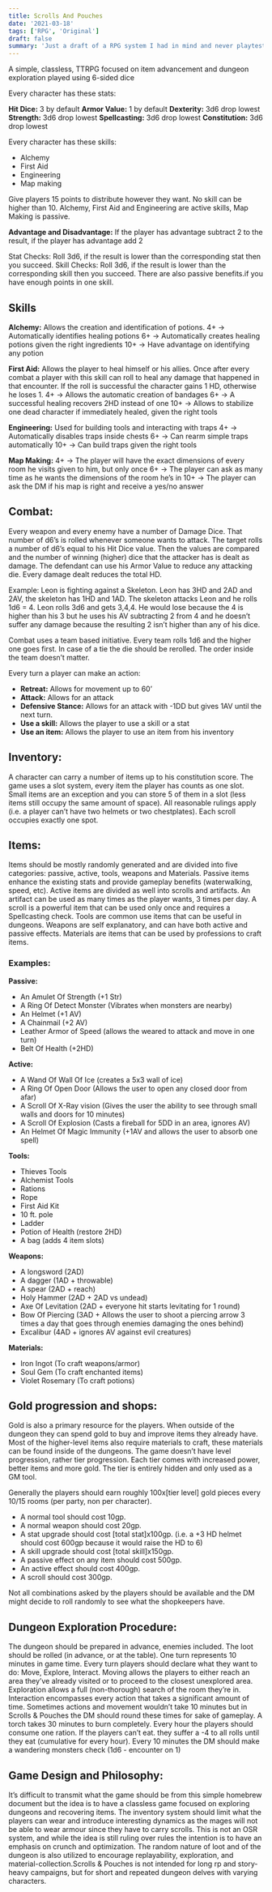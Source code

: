 ```yaml
---
title: Scrolls And Pouches
date: '2021-03-18'
tags: ['RPG', 'Original']
draft: false
summary: 'Just a draft of a RPG system I had in mind and never playtested'
---
```


A simple, classless, TTRPG focused on item advancement and dungeon exploration played using 6-sided dice

Every character has these stats:

**Hit Dice:** 3 by default
**Armor Value:** 1 by default
**Dexterity:** 3d6 drop lowest
**Strength:** 3d6 drop lowest
**Spellcasting:** 3d6 drop lowest
**Constitution:** 3d6 drop lowest

Every character has these skills:

- Alchemy
- First Aid
- Engineering
- Map making

Give players 15 points to distribute however they want. No skill can be higher than 10.
Alchemy, First Aid and Engineering are active skills, Map Making is passive.

**Advantage and Disadvantage:** If the player has advantage subtract 2 to the result, if the player has advantage add 2

Stat Checks: Roll 3d6, if the result is lower than the corresponding stat then you succeed.
Skill Checks: Roll 3d6, if the result is lower than the corresponding skill then you succeed. There are also passive benefits.if you have enough points in one skill.

## Skills

**Alchemy:**
Allows the creation and identification of potions.
4+ -> Automatically identifies healing potions
6+ -> Automatically creates healing potions given the right ingredients
10+ -> Have advantage on identifying any potion

**First Aid:**
Allows the player to heal himself or his allies. Once after every combat a player with this skill can roll to heal any damage that happened in that encounter. If the roll is successful the character gains 1 HD, otherwise he loses 1.
4+ -> Allows the automatic creation of bandages
6+ -> A successful healing recovers 2HD instead of one
10+ -> Allows to stabilize one dead character if immediately healed, given the right tools

**Engineering:**
Used for building tools and interacting with traps
4+ -> Automatically disables traps inside chests
6+ -> Can rearm simple traps automatically
10+ -> Can build traps given the right tools

**Map Making:**
4+ -> The player will have the exact dimensions of every room he visits given to him, but only once
6+ -> The player can ask as many time as he wants the dimensions of the room he’s in
10+ -> The player can ask the DM if his map is right and receive a yes/no answer

## Combat:

Every weapon and every enemy have a number of Damage Dice. That number of d6’s is rolled whenever someone wants to attack. The target rolls a number of d6’s equal to his Hit Dice value. Then the values are compared and the number of winning (higher) dice that the attacker has is dealt as damage. The defendant can use his Armor Value to reduce any attacking die. Every damage dealt reduces the total HD.

Example: Leon is fighting against a Skeleton. Leon has 3HD and 2AD and 2AV, the skeleton has 1HD and 1AD. The skeleton attacks Leon and he rolls 1d6 = 4. Leon rolls 3d6 and gets 3,4,4. He would lose because the 4 is higher than his 3 but he uses his AV subtracting 2 from 4 and he doesn’t suffer any damage because the resulting 2 isn’t higher than any of his dice.

Combat uses a team based initiative. Every team rolls 1d6 and the higher one goes first. In case of a tie the die should be rerolled. The order inside the team doesn’t matter.

Every turn a player can make an action:

- **Retreat:** Allows for movement up to 60’
- **Attack:** Allows for an attack
- **Defensive Stance:** Allows for an attack with -1DD but gives 1AV until the next turn.
- **Use a skill:** Allows the player to use a skill or a stat
- **Use an item:** Allows the player to use an item from his inventory

## Inventory:

A character can carry a number of items up to his constitution score. The game uses a slot system, every item the player has counts as one slot. Small items are an exception and you can store 5 of them in a slot (less items still occupy the same amount of space). All reasonable rulings apply (i.e. a player can’t have two helmets or two chestplates). Each scroll occupies exactly one spot.

## Items:

Items should be mostly randomly generated and are divided into five categories: passive, active, tools, weapons and Materials. Passive items enhance the existing stats and provide gameplay benefits (waterwalking, speed, etc). Active items are divided as well into scrolls and artifacts. An artifact can be used as many times as the player wants, 3 times per day. A scroll is a powerful item that can be used only once and requires a Spellcasting check. Tools are common use items that can be useful in dungeons. Weapons are self explanatory, and can have both active and passive effects. Materials are items that can be used by professions to craft items.

### Examples:

**Passive:**

- An Amulet Of Strength (+1 Str)
- A Ring Of Detect Monster (Vibrates when monsters are nearby)
- An Helmet (+1 AV)
- A Chainmail (+2 AV)
- Leather Armor of Speed (allows the weared to attack and move in one turn)
- Belt Of Health (+2HD)

**Active:**

- A Wand Of Wall Of Ice (creates a 5x3 wall of ice)
- A Ring Of Open Door (Allows the user to open any closed door from afar)
- A Scroll Of X-Ray vision (Gives the user the ability to see through small walls and doors for 10 minutes)
- A Scroll Of Explosion (Casts a fireball for 5DD in an area, ignores AV)
- An Helmet Of Magic Immunity (+1AV and allows the user to absorb one spell)

**Tools:**

- Thieves Tools
- Alchemist Tools
- Rations
- Rope
- First Aid Kit
- 10 ft. pole
- Ladder
- Potion of Health (restore 2HD)
- A bag (adds 4 item slots)

**Weapons:**

- A longsword (2AD)
- A dagger (1AD + throwable)
- A spear (2AD + reach)
- Holy Hammer (2AD + 2AD vs undead)
- Axe Of Levitation (2AD + everyone hit starts levitating for 1 round)
- Bow Of Piercing (3AD + Allows the user to shoot a piercing arrow 3 times a day that goes through enemies damaging the ones behind)
- Excalibur (4AD + ignores AV against evil creatures)

**Materials:**

- Iron Ingot (To craft weapons/armor)
- Soul Gem (To craft enchanted items)
- Violet Rosemary (To craft potions)

## Gold progression and shops:

Gold is also a primary resource for the players. When outside of the dungeon they can spend gold to buy and improve items they already have. Most of the higher-level items also require materials to craft, these materials can be found inside of the dungeons. The game doesn’t have level progression, rather tier progression. Each tier comes with increased power, better items and more gold. The tier is entirely hidden and only used as a GM tool.

Generally the players should earn roughly 100x[tier level] gold pieces every 10/15 rooms (per party, non per character).

- A normal tool should cost 10gp.
- A normal weapon should cost 20gp.
- A stat upgrade should cost [total stat]x100gp. (i.e. a +3 HD helmet should cost 600gp because it would raise the HD to 6)
- A skill upgrade should cost [total skill]x150gp.
- A passive effect on any item should cost 500gp.
- An active effect should cost 400gp.
- A scroll should cost 300gp.

Not all combinations asked by the players should be available and the DM might decide to roll randomly to see what the shopkeepers have.

## Dungeon Exploration Procedure:

The dungeon should be prepared in advance, enemies included. The loot should be rolled (in advance, or at the table). One turn represents 10 minutes in game time. Every turn players should declare what they want to do: Move, Explore, Interact. Moving allows the players to either reach an area they’ve already visited or to proceed to the closest unexplored area. Exploration allows a full (non-thorough) search of the room they’re in. Interaction encompasses every action that takes a significant amount of time. Sometimes actions and movement wouldn’t take 10 minutes but in Scrolls & Pouches the DM should round these times for sake of gameplay. A torch takes 30 minutes to burn completely. Every hour the players should consume one ration. If the players can’t eat. they suffer a -4 to all rolls until they eat (cumulative for every hour). Every 10 minutes the DM should make a wandering monsters check (1d6 - encounter on 1)

## Game Design and Philosophy:

It’s difficult to transmit what the game should be from this simple homebrew document but the idea is to have a classless game focused on exploring dungeons and recovering items. The inventory system should limit what the players can wear and introduce interesting dynamics as the mages will not be able to wear armour since they have to carry scrolls. This is not an OSR system, and while the idea is still ruling over rules the intention is to have an emphasis on crunch and optimization. The random nature of loot and of the dungeon is also utilized to encourage replayability, exploration, and material-collection.Scrolls & Pouches is not intended for long rp and story-heavy campaigns, but for short and repeated dungeon delves with varying characters.
